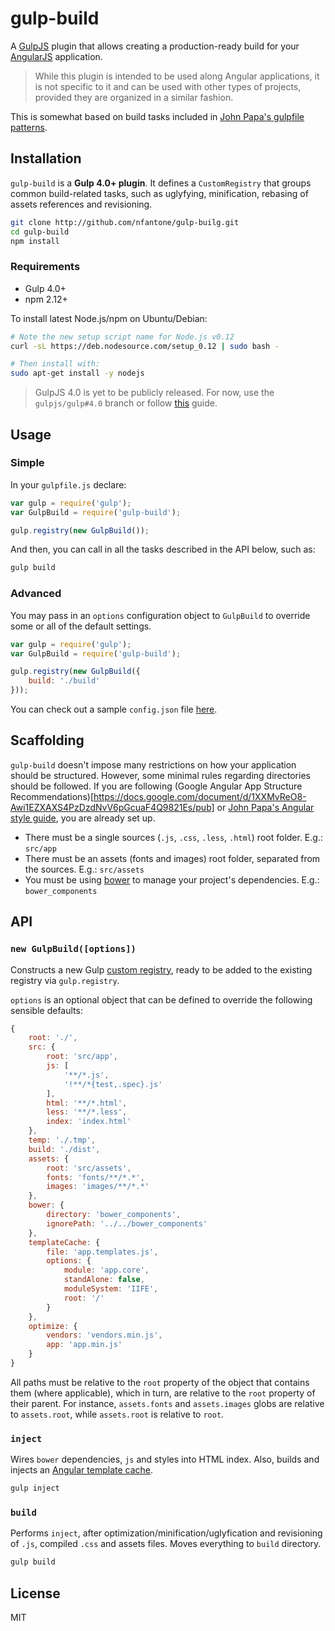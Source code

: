 gulp-build
==========

A [GulpJS](https://github.com/gulpjs) plugin that allows creating a production-ready build for your [AngularJS](http://angularjs.org)
application.

> While this plugin is intended to be used along Angular applications, it is not specific to it and can be used with
> other types of projects, provided they are organized in a similar fashion.
 
This is somewhat based on build tasks included in [John Papa's gulpfile patterns](https://github.com/johnpapa/gulp-patterns/blob/gulp4/gulpfile.js).


## Installation

`gulp-build` is a **Gulp 4.0+ plugin**. It defines a `CustomRegistry` that groups common build-related tasks, such as
 uglyfying, minification, rebasing of assets references and revisioning.


```bash
git clone http://github.com/nfantone/gulp-builg.git
cd gulp-build
npm install
```

### Requirements

* Gulp 4.0+
* npm 2.12+

To install latest Node.js/npm on Ubuntu/Debian:

```bash
# Note the new setup script name for Node.js v0.12
curl -sL https://deb.nodesource.com/setup_0.12 | sudo bash -

# Then install with:
sudo apt-get install -y nodejs
```

> GulpJS 4.0 is yet to be publicly released. For now, use the `gulpjs/gulp#4.0` branch or follow [this](https://demisx.github.io/gulp4/2015/01/15/install-gulp4.html)
guide.


## Usage

### Simple

In your `gulpfile.js` declare:

```javascript
var gulp = require('gulp');
var GulpBuild = require('gulp-build');

gulp.registry(new GulpBuild());

```

And then, you can call in all the tasks described in the API below, such as:

```bash
gulp build
```

### Advanced

You may pass in an `options` configuration object to `GulpBuild` to override some or all of the default
settings.

```javascript
var gulp = require('gulp');
var GulpBuild = require('gulp-build');

gulp.registry(new GulpBuild({
    build: './build'  
}));
```

You can check out a sample `config.json` file [here](http://github.com/nfantone/gulp-build/master/config.json).

## Scaffolding

`gulp-build` doesn't impose many restrictions on how your application should be structured. However, some minimal
rules regarding directories should be followed. If you are following (Google Angular App Structure Recommendations)[https://docs.google.com/document/d/1XXMvReO8-Awi1EZXAXS4PzDzdNvV6pGcuaF4Q9821Es/pub]
or [John Papa's Angular style guide](https://github.com/johnpapa/angular-styleguide), you are already set up.

* There must be a single sources (`.js`, `.css`, `.less`, `.html`) root folder. E.g.: `src/app`
* There must be an assets (fonts and images) root folder, separated from the sources. E.g.: `src/assets`
* You must be using [bower](https://bower.io) to manage your project's dependencies. E.g.: `bower_components` 


## API

### `new GulpBuild([options])`

Constructs a new Gulp [custom registry](https://github.com/phated/undertaker/blob/master/README.md#custom-registries), ready
to be added to the existing registry via `gulp.registry`.

`options` is an optional object that can be defined to override the following sensible defaults:

```javascript
{
	root: './',
	src: {
		root: 'src/app',
		js: [
			'**/*.js',
			'!**/*{test,.spec}.js'
		],
		html: '**/*.html',
		less: '**/*.less',
		index: 'index.html'
	},
	temp: './.tmp',
	build: './dist',
	assets: {
		root: 'src/assets',
		fonts: 'fonts/**/*.*',
		images: 'images/**/*.*'
	},
	bower: {
		directory: 'bower_components',
		ignorePath: '../../bower_components'
	},
	templateCache: {
		file: 'app.templates.js',
		options: {
			module: 'app.core',
			standAlone: false,
			moduleSystem: 'IIFE',
			root: '/'
		}
	},
	optimize: {
		vendors: 'vendors.min.js',
		app: 'app.min.js'
	}
}
```

All paths must be relative to the `root` property of the object that contains them (where applicable), which in turn, are
relative to the `root` property of their parent. For instance, `assets.fonts` and `assets.images` globs are relative to 
`assets.root`, while `assets.root` is relative to `root`.

### `inject`

Wires `bower` dependencies, `js` and styles into HTML index. Also, builds and injects an [Angular template cache](https://docs.angularjs.org/api/ng/service/$templateCache).

```bash
gulp inject
```

### `build`

Performs `inject`, after optimization/minification/uglyfication and revisioning of `.js`, compiled `.css` and assets 
files. Moves everything to `build` directory.

```bash
gulp build
```

## License

MIT
